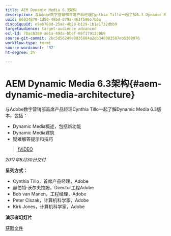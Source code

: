 ```yaml
---
title: AEM Dynamic Media 6.3架构
description: 与Adobe数字营销部首席产品经理Cynthia Tillo一起了解6.3 Dynamic Media版本。
uuid: 66934879-1d50-49bd-879a-463f59657b6a
discoiquuid: e9e8768d-25a8-4b20-b129-1b1e1732dbb9
targetaudience: target-audience advanced
exl-id: 7bac6380-ae1a-49da-bbef-86f17912c0b9
source-git-commit: 2bc5d56249e8835884a2eb348083507eb5308076
workflow-type: tm+mt
source-wordcount: '92'
ht-degree: 2%

---
```


# AEM Dynamic Media 6.3架构{#aem-dynamic-media-architecture}

与Adobe数字营销部首席产品经理Cynthia Tillo一起了解Dynamic Media 6.3版本，包括：

* Dynamic Media概述，包括新功能
* Dynamic Media建筑
* 疑难解答提示和技巧

>[!VIDEO](https://video.tv.adobe.com/v/19570/?quality=9)

*2017年8月30日交付*

**呈列方式：**

* Cynthia Tillo，首席产品经理，Adobe
* 赫伯特·沃尔夫拉姆，Director工程Adobe
* Bob van Manen，工程经理，Adobe
* Peter Ciszak，计算机科学家，Adobe
* Kirk Jones，计算机科学家，Adobe

**演示者幻灯片**

[获取文件](assets/dynamicmedia83017.pdf)
<!--
[Get back to the Overview](https://helpx.adobe.com/experience-manager/kt/eseminars/gems/aem-index.html)
-->
